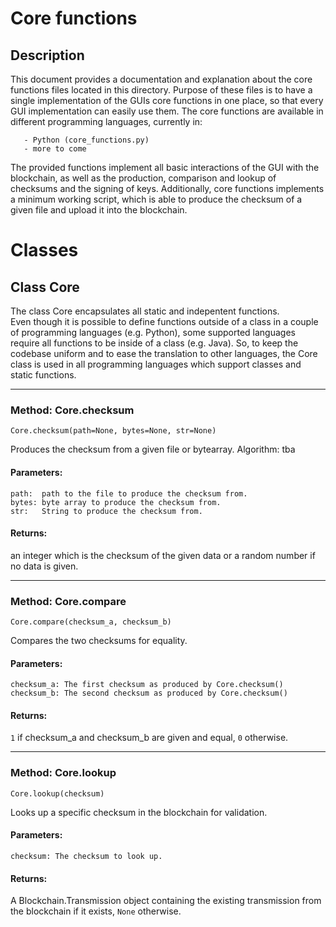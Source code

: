 # Core functions #

## Description ##

This document provides a documentation and explanation about the core functions files located in this directory.
Purpose of these files is to have a single implementation of the GUIs core functions in one place, so that every GUI implementation can easily use them. The core functions are available in different programming languages, currently in:

`    - Python (core_functions.py) `<br>
`    - more to come `

The provided functions implement all basic interactions of the GUI with the blockchain, as well as the production, comparison and lookup of checksums and the signing of keys. Additionally, core functions implements a minimum working script, which is able to produce the checksum of a given file and upload it into the blockchain.



# Classes #

## Class Core ##
The class Core encapsulates all static and indepentent functions.\
Even though it is possible to define functions outside of a class in a couple of programming languages (e.g. Python), some supported languages require all functions to be inside of a class (e.g. Java). So, to keep the codebase uniform and to ease the translation to other languages, the Core class is used in all programming languages which support classes and static functions.

---

### Method: Core.checksum ###
    Core.checksum(path=None, bytes=None, str=None)
Produces the checksum from a given file or bytearray. Algorithm: tba

#### Parameters: ####

    path:  path to the file to produce the checksum from.
    bytes: byte array to produce the checksum from.
    str:   String to produce the checksum from.

#### Returns: ####

an integer which is the checksum of the given data or a random number if no data is given.

---

### Method: Core.compare ###
    Core.compare(checksum_a, checksum_b)
Compares the two checksums for equality.

#### Parameters: ####

    checksum_a: The first checksum as produced by Core.checksum()
    checksum_b: The second checksum as produced by Core.checksum()

#### Returns: ####
`1` if checksum_a and checksum_b are given and equal, `0` otherwise.

---

### Method: Core.lookup ###
    Core.lookup(checksum)
Looks up a specific checksum in the blockchain for validation.

#### Parameters: ####

    checksum: The checksum to look up.

#### Returns: ####
A Blockchain.Transmission object containing the existing transmission from the blockchain if it exists, `None` otherwise.